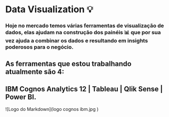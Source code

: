 # Data Visualization 💡
### Hoje no mercado temos várias ferramentas de visualização de dados, elas ajudam na construção dos painéis 📊 que por sua vez ajuda a combinar os dados e resultando em insights poderosos para o negócio.
## As ferramentas que estou trabalhando atualmente são 4: 
##  IBM Cognos Analytics 12 | Tableau | Qlik Sense | Power BI. 

![Logo do Markdown](logo cognos ibm.jpg )

